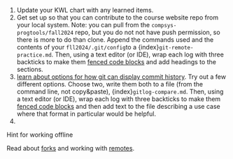 1. Update your KWL chart with any learned items.
2. Get set up so that you can contribute to the course website repo from your local system. Note: you can pull from the `compsys-progtools/fall2024` repo, but you do not not have push permission, so there is more to do than clone.  Append the commands used and the contents of your `fll2024/.git/config`to a {index}`git-remote-practice.md`. Then, using a text editor (or IDE), wrap each log with three backticks to make them [fenced code blocks](https://www.markdownguide.org/extended-syntax/#fenced-code-blocks) and add headings to the sections. 
3.  [learn about options for how git can display commit history](https://git-scm.com/book/en/v2/Git-Basics-Viewing-the-Commit-History).  Try out a few different options.  Choose two, write them both to a file (from the command line, not copy&paste), {index}`gitlog-compare.md`. Then, using a text editor (or IDE), wrap each log with three backticks to make them [fenced code blocks](https://www.markdownguide.org/extended-syntax/#fenced-code-blocks)  and then add text to the file describing a use case where that format in particular would be helpful.
4.  
<detail>
<summary> Hint for working offline</summary>

Read about [forks](https://docs.github.com/en/pull-requests/collaborating-with-pull-requests/working-with-forks/about-forks) and working with
 [remotes](https://docs.github.com/en/get-started/getting-started-with-git/managing-remote-repositories#adding-a-remote-repository).
</detail>